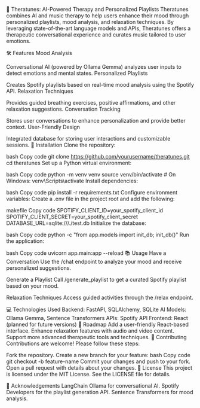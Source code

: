 🎵 Theratunes: AI-Powered Therapy and Personalized Playlists
Theratunes combines AI and music therapy to help users enhance their mood through personalized playlists, mood analysis, and relaxation techniques. By leveraging state-of-the-art language models and APIs, Theratunes offers a therapeutic conversational experience and curates music tailored to user emotions.

🛠️ Features
Mood Analysis

Conversational AI (powered by Ollama Gemma) analyzes user inputs to detect emotions and mental states.
Personalized Playlists

Creates Spotify playlists based on real-time mood analysis using the Spotify API.
Relaxation Techniques

Provides guided breathing exercises, positive affirmations, and other relaxation suggestions.
Conversation Tracking

Stores user conversations to enhance personalization and provide better context.
User-Friendly Design

Integrated database for storing user interactions and customizable sessions.
🔧 Installation
Clone the repository:

bash
Copy code
git clone https://github.com/yourusername/theratunes.git
cd theratunes
Set up a Python virtual environment:

bash
Copy code
python -m venv venv
source venv/bin/activate  # On Windows: venv\Scripts\activate
Install dependencies:

bash
Copy code
pip install -r requirements.txt
Configure environment variables: Create a .env file in the project root and add the following:

makefile
Copy code
SPOTIFY_CLIENT_ID=your_spotify_client_id
SPOTIFY_CLIENT_SECRET=your_spotify_client_secret
DATABASE_URL=sqlite:///./test.db
Initialize the database:

bash
Copy code
python -c "from app.models import init_db; init_db()"
Run the application:

bash
Copy code
uvicorn app.main:app --reload
📚 Usage
Have a Conversation
Use the /chat endpoint to analyze your mood and receive personalized suggestions.

Generate a Playlist
Call /generate_playlist to get a curated Spotify playlist based on your mood.

Relaxation Techniques
Access guided activities through the /relax endpoint.

💻 Technologies Used
Backend: FastAPI, SQLAlchemy, SQLite
AI Models: Ollama Gemma, Sentence Transformers
APIs: Spotify API
Frontend: React (planned for future versions)
🚀 Roadmap
Add a user-friendly React-based interface.
Enhance relaxation features with audio and video content.
Support more advanced therapeutic tools and techniques.
🤝 Contributing
Contributions are welcome! Please follow these steps:

Fork the repository.
Create a new branch for your feature:
bash
Copy code
git checkout -b feature-name
Commit your changes and push to your fork.
Open a pull request with details about your changes.
📄 License
This project is licensed under the MIT License. See the LICENSE file for details.

🙌 Acknowledgements
LangChain Ollama for conversational AI.
Spotify Developers for the playlist generation API.
Sentence Transformers for mood analysis.
